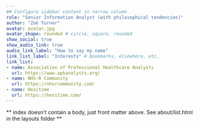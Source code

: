 ```yaml
---
## Configure sidebar content in narrow column
role: "Senior Information Analyst (with philosophical tendencies)"
author: "Zoë Turner"
avatar: avatar.jpg
avatar_shape: rounded # circle, square, rounded
show_social: true
show_audio_link: true
audio_link_label: "How to say my name" 
link_list_label: "Interests" # bookmarks, elsewhere, etc.
link_list:
- name: Association of Professional Healthcare Analysts
  url: https://www.aphanalysts.org/
- name: NHS-R Community
  url: https://nhsrcommunity.com/
- name: Hexitime
  url: https://hexitime.com/
---
```


** index doesn't contain a body, just front matter above.
See about/list.html in the layouts folder **
